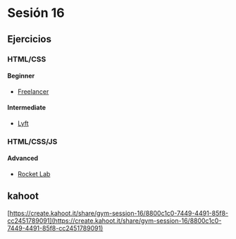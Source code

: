 # Sesión 16

## Ejercicios

### HTML/CSS

#### Beginner

- [Freelancer](./exercises/freelancer-web/)

#### Intermediate

- [Lyft](./exercises/lyft-web)

### HTML/CSS/JS

#### Advanced

- [Rocket Lab](./exercises/rocket-lab-web)

## kahoot

[https://create.kahoot.it/share/gym-session-16/8800c1c0-7449-4491-85f8-cc2451789091](https://create.kahoot.it/share/gym-session-16/8800c1c0-7449-4491-85f8-cc2451789091)
